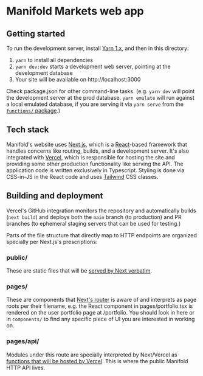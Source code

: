 # Manifold Markets web app

## Getting started

To run the development server, install [Yarn 1.x][yarn], and then in this directory:

1. `yarn` to install all dependencies
2. `yarn dev:dev` starts a development web server, pointing at the development database
3. Your site will be available on http://localhost:3000

Check package.json for other command-line tasks. (e.g. `yarn dev` will point the development server at the prod
database. `yarn emulate` will run against a local emulated database, if you are serving it via `yarn serve` from the
[`functions/` package][functions-readme].)

## Tech stack

Manifold's website uses [Next.js][nextjs], which is a [React][react]-based framework that handles concerns like routing,
builds, and a development server. It's also integrated with [Vercel][vercel], which is responsible for hosting the site
and providing some other production functionality like serving the API. The application code is written exclusively in
Typescript. Styling is done via CSS-in-JS in the React code and uses [Tailwind][tailwind] CSS classes.

## Building and deployment

Vercel's GitHub integration monitors the repository and automatically builds (`next build`) and deploys both the `main`
branch (to production) and PR branches (to ephemeral staging servers that can be used for testing.)

Parts of the file structure that directly map to HTTP endpoints are organized specially per Next.js's prescriptions:

### public/

These are static files that will be [served by Next verbatim][next-static-files].

### pages/

These are components that [Next's router][next-pages] is aware of and interprets as page roots per their filename,
e.g. the React component in pages/portfolio.tsx is rendered on the user portfolio page at /portfolio. You should
look in here or in `components/` to find any specific piece of UI you are interested in working on.

### pages/api/

Modules under this route are specially interpreted by Next/Vercel as [functions that will be hosted by
Vercel][vercel-functions]. This is where the public Manifold HTTP API lives.

[react]: https://reactjs.org
[nextjs]: https://nextjs.org
[vercel]: https://vercel.com
[tailwind]: https://tailwindcss.com
[yarn]: https://classic.yarnpkg.com/lang/en/docs/install/
[prettier]: https://prettier.io
[prettier-integrations]: https://prettier.io/docs/en/editors.html
[next-static-files]: https://nextjs.org/docs/basic-features/static-file-serving
[next-pages]: https://nextjs.org/docs/basic-features/pages
[vercel-functions]: https://vercel.com/docs/concepts/functions/serverless-functions
[functions-readme]: https://github.com/manifoldmarkets/manifold/blob/main/functions/README.md
